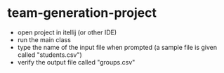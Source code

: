 # team-generation-project

- open project in itellij (or other IDE)
- run the main class
- type the name of the input file when prompted (a sample file is given called "students.csv")
- verify the output file called "groups.csv"
